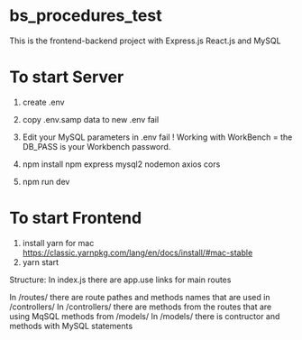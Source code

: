 # bs_procedures_test

This is the frontend-backend project with Express.js React.js and MySQL

# To start Server

1. create .env
2. copy .env.samp data to new .env fail

3. Edit your MySQL parameters in .env fail
   ! Working with WorkBench = the DB_PASS is your Workbench password.

4. npm install npm express mysql2 nodemon axios cors
5. npm run dev

# To start Frontend

1. install yarn for mac https://classic.yarnpkg.com/lang/en/docs/install/#mac-stable
2. yarn start

Structure:
In index.js there are app.use links for main routes

In /routes/ there are route pathes and methods names that are used in /controllers/
In /controllers/ there are methods from the routes that are using MqSQL methods from /models/
In /models/ there is contructor and methods with MySQL statements

